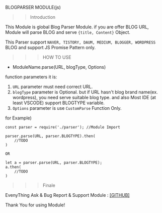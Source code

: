 BLOGPARSER MODULE(js)

>> Introduction

This Module is global Blog Parser Module.
if you are offer BLOG URL, Module will parse BLOG and serve `{title, Content}` Object.

This Parser support `NAVER, TISTORY, DAUM, MEDIUM, BLOGGER, WORDPRESS` BLOG and support JS Promise Pattern only.

>>> HOW TO USE

* ModuleName.parse(URL, blogType, Options)

function parameters it is:
1. `URL` parameter must need correct URL.
2. `blogType` parameter is Optional. but if URL hasn't blog brand name(ex. wordpress), you need serve suitable blog type. and also Most IDE (at least VSCODE) support BLOGTYPE variable.
3. `Options` parameter is use `CustomParse` Function Only.

for Example)

```
const parser = require('./parser'); //Module Import

parser.parse(URL, parser.BLOGTYPE).then(
    //TODO
)

OR

let a = parser.parse(URL, parser.BLOGTYPE);
a.then(
    //TODO
)
```

>>> Finale

EvenyThing Ask & Bug Report & Support Module : <a href="https://github.com/uuuusssseeeerrrr/blog-parser/issues">[GITHUB]</a>

Thank You for using Module!
